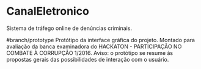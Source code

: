 # CanalEletronico
Sistema de tráfego online de denúncias criminais.

#branch/prototype
Protótipo da interface gráfica do projeto.
Montado para avaliação da banca examinadora do HACKATON - PARTICIPAÇÃO NO COMBATE À CORRUPÇÃO 1/2016.
Aviso: o protótipo se resume às propostas gerais das possibilidades de interação com o usuário.
